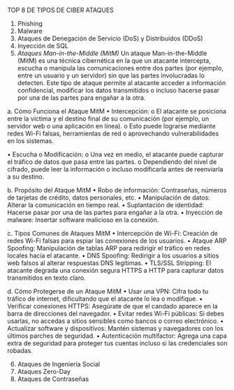 TOP 8 DE TIPOS DE CIBER ATAQUES
1.	Phishing
2.	Malware
3.	Ataques de Denegación de Servicio (DoS) y Distribuidos (DDoS)
4.	Inyección de SQL
5.	*Ataques Man-in-the-Middle (MitM)*
   Un ataque Man-in-the-Middle (MitM) es una técnica cibernética en la que un atacante intercepta, escucha o manipula las comunicaciones entre dos partes (por ejemplo, entre un usuario y un servidor) sin que las partes involucradas lo detecten. Este tipo de ataque permite al atacante acceder a información confidencial, modificar los datos transmitidos o incluso hacerse pasar por una de las partes para engañar a la otra.

 

a.	Cómo Funciona el Ataque MitM
•	Intercepción:
o	El atacante se posiciona entre la víctima y el destino final de su comunicación (por ejemplo, un servidor web o una aplicación en línea).
o	Esto puede lograrse mediante redes Wi-Fi falsas, herramientas de red o aprovechando vulnerabilidades en los sistemas.

•	Escucha o Modificación:
o	Una vez en medio, el atacante puede capturar el tráfico de datos que pasa entre las partes.
o	Dependiendo del nivel de cifrado, puede leer la información o incluso modificarla antes de reenviarla a su destino.

b.	Propósito del Ataque MitM
•	Robo de información: Contraseñas, números de tarjetas de crédito, datos personales, etc.
•	Manipulación de datos: Alterar la comunicación en tiempo real.
•	Suplantación de identidad: Hacerse pasar por una de las partes para engañar a la otra.
•	Inyección de malware: Insertar software malicioso en la conexión.

c.	Tipos Comunes de Ataques MitM
•	Intercepción de Wi-Fi: Creación de redes Wi-Fi falsas para espiar las conexiones de los usuarios.
•	Ataque ARP Spoofing: Manipulación de tablas ARP para redirigir el tráfico en redes locales hacia el atacante.
•	DNS Spoofing: Redirigir a los usuarios a sitios web falsos al alterar respuestas DNS legítimas.
•	TLS/SSL Stripping: El atacante degrada una conexión segura HTTPS a HTTP para capturar datos transmitidos en texto claro.

d.	Cómo Protegerse de un Ataque MitM
•	Usar una VPN: Cifra todo tu tráfico de internet, dificultando que el atacante lo lea o modifique.
•	Verificar conexiones HTTPS: Asegúrate de que el candado aparece en la barra de direcciones del navegador.
•	Evitar redes Wi-Fi públicas: Si debes usarlas, no accedas a sitios sensibles como bancos o correo electrónico.
•	Actualizar software y dispositivos: Mantén sistemas y navegadores con los últimos parches de seguridad.
•	Autenticación multifactor: Agrega una capa extra de seguridad para proteger tus cuentas incluso si las credenciales son robadas.

6.	Ataques de Ingeniería Social
7.	Ataques Zero-Day
8.	Ataques de Contraseñas
